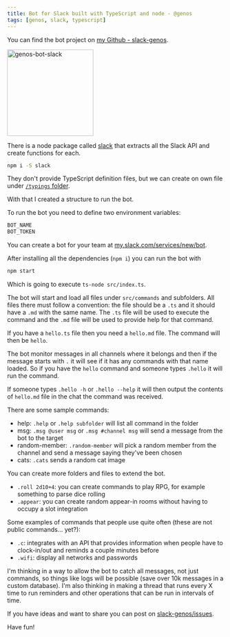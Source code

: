 ```yaml
---
title: Bot for Slack built with TypeScript and node - @genos
tags: [genos, slack, typescript]
---
```


You can find the bot project on [my Github - slack-genos](https://github.com/brunolm/slack-genos).

<a href="https://github.com/brunolm/slack-genos" target="_blank"><img src="https://brunolm.files.wordpress.com/2017/01/genos-bot-slack.jpg" alt="genos-bot-slack" width="200" height="200" class="alignnone size-full wp-image-623" /></a>

There is a node package called <a href="https://www.npmjs.com/package/slack" target="_blank">slack</a> that extracts all the Slack API and create functions for each.

```bash
npm i -S slack
```

They don't provide TypeScript definition files, but we can create on own file under [`/typings` folder](https://github.com/brunolm/slack-genos/blob/master/typings/slack.d.ts).

With that I created a structure to run the bot.
<!--more-->

To run the bot you need to define two environment variables:

```bash
BOT_NAME
BOT_TOKEN
```

You can create a bot for your team at [my.slack.com/services/new/bot](https://my.slack.com/services/new/bot).

After installing all the dependencies (`npm i`) you can run the bot with

```bash
npm start
```

Which is going to execute `ts-node src/index.ts`.

The bot will start and load all files under `src/commands` and subfolders. All files there must follow a convention: the file should be a `.ts` and it should have a `.md` with the same name. The `.ts` file will be used to execute the command and the `.md` file will be used to provide help for that command.

If you have a `hello.ts` file then you need a `hello.md` file. The command will then be `hello`.

The bot monitor messages in all channels where it belongs and then if the message starts with `.` it will see if it has any commands with that name loaded. So if you have the `hello` command and someone types `.hello` it will run the command.

If someone types `.hello -h` or `.hello --help` it will then output the contents of `hello.md` file in the chat the command was received.

There are some sample commands:

- help: `.help` or `.help subfolder` will list all command in the folder
- msg: `.msg @user msg` or `.msg #channel msg` will send a message from the bot to the target
- random-member: `.random-member` will pick a random member from the channel and send a message saying they've been chosen
- cats: `.cats` sends a random cat image

You can create more folders and files to extend the bot.

- `.roll 2d10+4`: you can create commands to play RPG, for example something to parse dice rolling
- `.appear`: you can create random appear-in rooms without having to occupy a slot integration

Some examples of commands that people use quite often (these are not public commands... yet?):

- `.c`: integrates with an API that provides information when people have to clock-in/out and reminds a couple minutes before
- `.wifi`: display all networks and passwords

I'm thinking in a way to allow the bot to catch all messages, not just commands, so things like logs will be possible (save over 10k messages in a custom database). I'm also thinking in making a thread that runs every X time to run reminders and other operations that can be run in intervals of time.

If you have ideas and want to share you can post on [slack-genos/issues](https://github.com/brunolm/slack-genos/issues).

Have fun!
